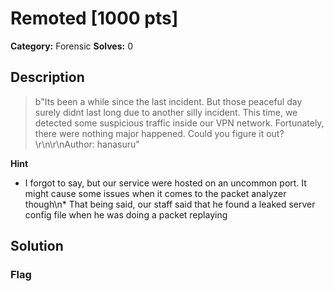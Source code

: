 # Remoted [1000 pts]

**Category:** Forensic
**Solves:** 0

## Description
>b"Its been a while since the last incident. But those peaceful day surely didnt last long due to another silly incident. This time, we detected some suspicious traffic inside our VPN network. Fortunately, there were nothing major happened. Could you figure it out?\r\n\r\nAuthor: hanasuru"

**Hint**
* I forgot to say, but our service were hosted on an uncommon port. It might cause some issues when it comes to the packet analyzer though\n* That being said, our staff said that he found a leaked server config file when he was doing a packet replaying

## Solution

### Flag

